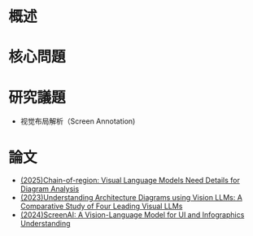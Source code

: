# 概述

# 核心問題

# 研究議題
- 视觉布局解析（Screen Annotation)
# 論文
- [(2025)Chain-of-region: Visual Language Models Need Details for Diagram Analysis](https://openreview.net/forum?id=M6fYrICcQs)
- [(2023)Understanding Architecture Diagrams using Vision LLMs: A Comparative Study of Four Leading Visual LLMs](https://medium.com/@cout.shubham/understanding-architecture-diagrams-using-vision-llms-a-comparative-study-of-four-leading-visual-5de6f8906cc3)
- [(2024)ScreenAI: A Vision-Language Model for UI and Infographics Understanding](https://ar5iv.labs.arxiv.org/html/2402.04615)
